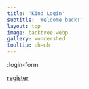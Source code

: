 ```yaml
---
title: 'Kind Login'
subtitle: 'Welcome back!'
layout: top
image: backtree.webp
gallery: wondershed
tooltip: uh-oh
---
```


:login-form

[register](/register)
